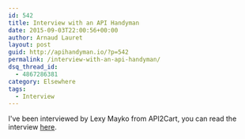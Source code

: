 ```yaml
---
id: 542
title: Interview with an API Handyman
date: 2015-09-03T22:00:56+00:00
author: Arnaud Lauret
layout: post
guid: http://apihandyman.io/?p=542
permalink: /interview-with-an-api-handyman/
dsq_thread_id:
  - 4867286381
category: Elsewhere
tags:
  - Interview
---
```

I've been interviewed by Lexy Mayko from API2Cart, you can read the interview [here](https://www.api2cart.com/blog/interview-arnaud-lauret-api-handyman/).